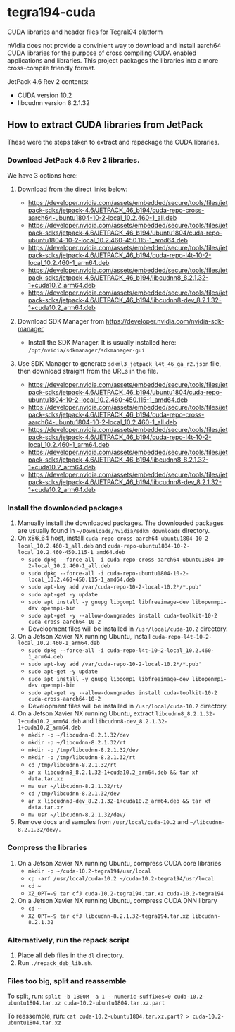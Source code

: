 # tegra194-cuda

CUDA libraries and header files for Tegra194 platform

nVidia does not provide a convinient way to download and install aarch64 CUDA libraries for the purpose of cross compiling CUDA enabled applications and libraries. This project packages the libraries into a more cross-compile friendly format.

JetPack 4.6 Rev 2 contents:
- CUDA version 10.2
- libcudnn version 8.2.1.32



## How to extract CUDA libraries from JetPack

These were the steps taken to extract and repackage the CUDA libraries.

### Download JetPack 4.6 Rev 2 libraries.

We have 3 options here:
1. Download from the direct links below:
   - https://developer.nvidia.com/assets/embedded/secure/tools/files/jetpack-sdks/jetpack-4.6/JETPACK_46_b194/cuda-repo-cross-aarch64-ubuntu1804-10-2-local_10.2.460-1_all.deb
   - https://developer.nvidia.com/assets/embedded/secure/tools/files/jetpack-sdks/jetpack-4.6/JETPACK_46_b194/ubuntu1804/cuda-repo-ubuntu1804-10-2-local_10.2.460-450.115-1_amd64.deb
   - https://developer.nvidia.com/assets/embedded/secure/tools/files/jetpack-sdks/jetpack-4.6/JETPACK_46_b194/cuda-repo-l4t-10-2-local_10.2.460-1_arm64.deb
   - https://developer.nvidia.com/assets/embedded/secure/tools/files/jetpack-sdks/jetpack-4.6/JETPACK_46_b194/libcudnn8_8.2.1.32-1+cuda10.2_arm64.deb
   - https://developer.nvidia.com/assets/embedded/secure/tools/files/jetpack-sdks/jetpack-4.6/JETPACK_46_b194/libcudnn8-dev_8.2.1.32-1+cuda10.2_arm64.deb
2. Download SDK Manager from https://developer.nvidia.com/nvidia-sdk-manager
   - Install the SDK Manager. It is usually installed here: `/opt/nvidia/sdkmanager/sdkmanager-gui`

3. Use SDK Manager to generate `sdkml3_jetpack_l4t_46_ga_r2.json` file, then download straight from the URLs in the file.
   - https://developer.nvidia.com/assets/embedded/secure/tools/files/jetpack-sdks/jetpack-4.6/JETPACK_46_b194/ubuntu1804/cuda-repo-ubuntu1804-10-2-local_10.2.460-450.115-1_amd64.deb
   - https://developer.nvidia.com/assets/embedded/secure/tools/files/jetpack-sdks/jetpack-4.6/JETPACK_46_b194/cuda-repo-cross-aarch64-ubuntu1804-10-2-local_10.2.460-1_all.deb
   - https://developer.nvidia.com/assets/embedded/secure/tools/files/jetpack-sdks/jetpack-4.6/JETPACK_46_b194/cuda-repo-l4t-10-2-local_10.2.460-1_arm64.deb
   - https://developer.nvidia.com/assets/embedded/secure/tools/files/jetpack-sdks/jetpack-4.6/JETPACK_46_b194/libcudnn8_8.2.1.32-1+cuda10.2_arm64.deb
   - https://developer.nvidia.com/assets/embedded/secure/tools/files/jetpack-sdks/jetpack-4.6/JETPACK_46_b194/libcudnn8-dev_8.2.1.32-1+cuda10.2_arm64.deb

### Install the downloaded packages

1. Manually install the downloaded packages. The downloaded packages are usually found in `~/Downloads/nvidia/sdkm_downloads` directory.
2. On x86_64 host, install `cuda-repo-cross-aarch64-ubuntu1804-10-2-local_10.2.460-1_all.deb` and `cuda-repo-ubuntu1804-10-2-local_10.2.460-450.115-1_amd64.deb`
   - `sudo dpkg --force-all -i cuda-repo-cross-aarch64-ubuntu1804-10-2-local_10.2.460-1_all.deb`
   - `sudo dpkg --force-all -i cuda-repo-ubuntu1804-10-2-local_10.2.460-450.115-1_amd64.deb`
   - `sudo apt-key add /var/cuda-repo-10-2-local-10.2*/*.pub'`
   - `sudo apt-get -y update`
   - `sudo apt install -y gnupg libgomp1 libfreeimage-dev libopenmpi-dev openmpi-bin`
   - `sudo apt-get -y --allow-downgrades install cuda-toolkit-10-2 cuda-cross-aarch64-10-2`
   - Development files will be installed in `/usr/local/cuda-10.2` directory.
3. On a Jetson Xavier NX running Ubuntu, install `cuda-repo-l4t-10-2-local_10.2.460-1_arm64.deb`
   - `sudo dpkg --force-all -i cuda-repo-l4t-10-2-local_10.2.460-1_arm64.deb`
   - `sudo apt-key add /var/cuda-repo-10-2-local-10.2*/*.pub'`
   - `sudo apt-get -y update`
   - `sudo apt install -y gnupg libgomp1 libfreeimage-dev libopenmpi-dev openmpi-bin`
   - `sudo apt-get -y --allow-downgrades install cuda-toolkit-10-2 cuda-cross-aarch64-10-2`
   - Development files will be installed in `/usr/local/cuda-10.2` directory.
4. On a Jetson Xavier NX running Ubuntu, extract `libcudnn8_8.2.1.32-1+cuda10.2_arm64.deb` and `libcudnn8-dev_8.2.1.32-1+cuda10.2_arm64.deb`
   - `mkdir -p ~/libcudnn-8.2.1.32/dev`
   - `mkdir -p ~/libcudnn-8.2.1.32/rt`
   - `mkdir -p /tmp/libcudnn-8.2.1.32/dev`
   - `mkdir -p /tmp/libcudnn-8.2.1.32/rt`
   - `cd /tmp/libcudnn-8.2.1.32/rt`
   - `ar x libcudnn8_8.2.1.32-1+cuda10.2_arm64.deb && tar xf data.tar.xz`
   - `mv usr ~/libcudnn-8.2.1.32/rt/`
   - `cd /tmp/libcudnn-8.2.1.32/dev`
   - `ar x libcudnn8-dev_8.2.1.32-1+cuda10.2_arm64.deb && tar xf data.tar.xz`
   - `mv usr ~/libcudnn-8.2.1.32/dev/`
5. Remove docs and samples from `/usr/local/cuda-10.2` and `~/libcudnn-8.2.1.32/dev/`.

### Compress the libraries

1. On a Jetson Xavier NX running Ubuntu, compress CUDA core libraries
   - `mkdir -p ~/cuda-10.2-tegra194/usr/local`
   - `cp -arf /usr/local/cuda-10.2 ~/cuda-10.2-tegra194/usr/local`
   - `cd ~`
   - `XZ_OPT=-9 tar cfJ cuda-10.2-tegra194.tar.xz cuda-10.2-tegra194`
2. On a Jetson Xavier NX running Ubuntu, compress CUDA DNN library
   - `cd ~`
   - `XZ_OPT=-9 tar cfJ libcudnn-8.2.1.32-tegra194.tar.xz libcudnn-8.2.1.32`

### Alternatively, run the repack script

1. Place all deb files in the `dl` directory.
2. Run `./repack_deb_lib.sh`.



### Files too big, split and reassemble

To split, run: `split -b 1800M -a 1 --numeric-suffixes=0 cuda-10.2-ubuntu1804.tar.xz cuda-10.2-ubuntu1804.tar.xz.part`

To reassemble, run: `cat cuda-10.2-ubuntu1804.tar.xz.part? > cuda-10.2-ubuntu1804.tar.xz`
